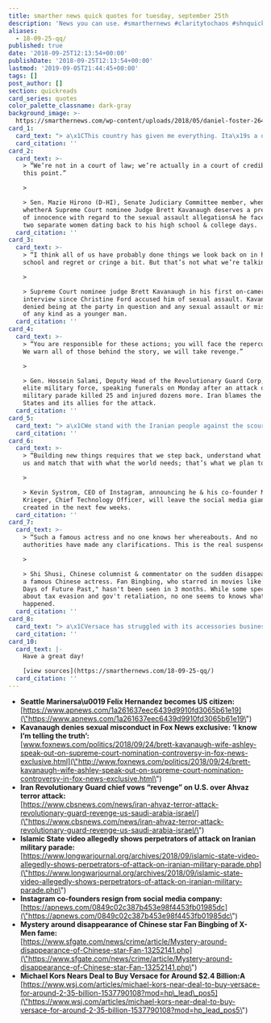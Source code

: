 ```yaml
---
title: smarther news quick quotes for tuesday, september 25th
description: 'News you can use. #smarthernews #claritytochaos #shnquickquotes'
aliases:
  - 18-09-25-qq/
published: true
date: '2018-09-25T12:13:54+00:00'
publishDate: '2018-09-25T12:13:54+00:00'
lastmod: '2019-09-05T21:44:45+00:00'
tags: []
post_author: []
section: quickreads
card_series: quotes
color_palette_classname: dark-gray
background_image: >-
  https://smarthernews.com/wp-content/uploads/2018/05/daniel-foster-264237-unsplash-scaled.jpg
card_1:
  card_text: "> a\x1CThis country has given me everything. Ita\x19s a dream come true.a\x1D\n> \n> Felix Hernandez, 32-year-old pitcher for the Seattle Mariners, after passing his naturalization exam and becoming an American citizen on Monday. A native of Venezuela, Hernandez hopes to bring his parents to the U.S. because of the internal strife in his home country."
  card_citation: ''
card_2:
  card_text: >-
    > “We’re not in a court of law; we’re actually in a court of credibility at
    this point.”

    > 

    > Sen. Mazie Hirono (D-HI), Senate Judiciary Committee member, when asked
    whetherA Supreme Court nominee Judge Brett Kavanaugh deserves a presumption
    of innocence with regard to the sexual assault allegationsA he faces from
    two separate women dating back to his high school & college days.
  card_citation: ''
card_3:
  card_text: >-
    > “I think all of us have probably done things we look back on in high
    school and regret or cringe a bit. But that’s not what we’re talking about.”

    > 

    > Supreme Court nominee judge Brett Kavanaugh in his first on-camera
    interview since Christine Ford accused him of sexual assault. Kavanaugh
    denied being at the party in question and any sexual assault or misconduct
    of any kind as a younger man.
  card_citation: ''
card_4:
  card_text: >-
    > “You are responsible for these actions; you will face the repercussions.
    We warn all of those behind the story, we will take revenge.”

    > 

    > Gen. Hossein Salami, Deputy Head of the Revolutionary Guard Corp, Iran's
    elite military force, speaking funerals on Monday after an attack on a
    military parade killed 25 and injured dozens more. Iran blames the United
    States and its allies for the attack.
  card_citation: ''
card_5:
  card_text: "> a\x1CWe stand with the Iranian people against the scourge of radical Islamic terrorism and express our sympathy to them at this terrible time.a\x1D\n> \n> State Dept Spokeswoman Heather Nauert on the attack in Iran. ISIS has released a video claiming responsibility for the attack; an anti-gov't Iranian group has also claimed responsibility."
  card_citation: ''
card_6:
  card_text: >-
    > “Building new things requires that we step back, understand what inspires
    us and match that with what the world needs; that’s what we plan to do.”

    > 

    > Kevin Systrom, CEO of Instagram, announcing he & his co-founder Mike
    Krieger, Chief Technology Officer, will leave the social media giant they
    created in the next few weeks.
  card_citation: ''
card_7:
  card_text: >-
    > “Such a famous actress and no one knows her whereabouts. And no
    authorities have made any clarifications. This is the real suspense.”

    > 

    > Shi Shusi, Chinese columnist & commentator on the sudden disappearance of
    a famous Chinese actress. Fan Bingbing, who starred in movies like "X-Men:
    Days of Future Past," hasn't been seen in 3 months. While some speculate
    about tax evasion and gov't retaliation, no one seems to knows what
    happened.
  card_citation: ''
card_8:
  card_text: "> a\x1CVersace has struggled with its accessories business, and Michael Kors could help them with that.”\n> \n> Robert Burke, former retail executive and current consultant, on the rumored sales of Versace to Michael Kors Holdings to the Wall Street Journal. The WSJ reports this would be the first time an American company would take the reins at an \"elite European brand.\""
  card_citation: ''
card_10:
  card_text: |-
    Have a great day!

    [view sources](https://smarthernews.com/18-09-25-qq/)
  card_citation: ''
---
```

*   **Seattle Marinersa\\u0019 Felix Hernandez becomes US citizen:**  
    [https://www.apnews.com/1a261637eec6439d9910fd3065b61e19](\"https://www.apnews.com/1a261637eec6439d9910fd3065b61e19\")
*   **Kavanaugh denies sexual misconduct in Fox News exclusive: ‘I know I’m telling the truth’:**  
    [www.foxnews.com/politics/2018/09/24/brett-kavanaugh-wife-ashley-speak-out-on-supreme-court-nomination-controversy-in-fox-news-exclusive.html](\"http://www.foxnews.com/politics/2018/09/24/brett-kavanaugh-wife-ashley-speak-out-on-supreme-court-nomination-controversy-in-fox-news-exclusive.html\")
*   **Iran Revolutionary Guard chief vows “revenge” on U.S. over Ahvaz terror attack:**  
    [https://www.cbsnews.com/news/iran-ahvaz-terror-attack-revolutionary-guard-revenge-us-saudi-arabia-israel/](\"https://www.cbsnews.com/news/iran-ahvaz-terror-attack-revolutionary-guard-revenge-us-saudi-arabia-israel/\")
*   **Islamic State video allegedly shows perpetrators of attack on Iranian military parade:**  
    [https://www.longwarjournal.org/archives/2018/09/islamic-state-video-allegedly-shows-perpetrators-of-attack-on-iranian-military-parade.php](\"https://www.longwarjournal.org/archives/2018/09/islamic-state-video-allegedly-shows-perpetrators-of-attack-on-iranian-military-parade.php\")
*   **Instagram co-founders resign from social media company:**  
    [https://apnews.com/0849c02c387b453e98f4453fb01985dc](\"https://apnews.com/0849c02c387b453e98f4453fb01985dc\")
*   **Mystery around disappearance of Chinese star Fan Bingbing of X-Men fame:**  
    [https://www.sfgate.com/news/crime/article/Mystery-around-disappearance-of-Chinese-star-Fan-13252141.php](\"https://www.sfgate.com/news/crime/article/Mystery-around-disappearance-of-Chinese-star-Fan-13252141.php\")
*   **Michael Kors Nears Deal to Buy Versace for Around $2.4 Billion:A**  
    [https://www.wsj.com/articles/michael-kors-near-deal-to-buy-versace-for-around-2-35-billion-1537790108?mod=hp\_lead\_pos5](\"https://www.wsj.com/articles/michael-kors-near-deal-to-buy-versace-for-around-2-35-billion-1537790108?mod=hp_lead_pos5\")